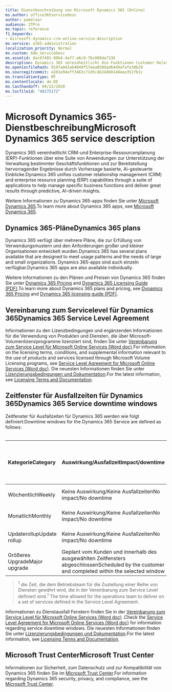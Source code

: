 ```yaml
---
title: Dienstbeschreibung von Microsoft Dynamics 365 (Online)
ms.author: office365servicedesc
author: pamelaar
audience: ITPro
ms.topic: reference
f1_keywords:
- microsoft-dynamics-crm-online-service-description
ms.service: o365-administration
localization_priority: Normal
ms.custom: Adm_ServiceDesc
ms.assetid: dac07401-80b4-4af7-a6c9-7bc080da7236
description: Dynamics 365 vereinheitlicht die Funktionen Customer Relationship Management (CRM) und Enterprise Resource Planning (ERP) über eine Reihe von Anwendungen, um Geschäftsfunktionen zu verwalten und hervorragende Ergebnisse zu erzielen.
ms.openlocfilehash: 8197a043ab4040f57eea858dad64d9afafe38b29
ms.sourcegitcommit: e201e94eff3463c71d5c4b24db0148eee351fb1c
ms.translationtype: MT
ms.contentlocale: de-DE
ms.lasthandoff: 09/22/2020
ms.locfileid: "48175172"
---
```

# <a name="microsoft-dynamics-365-service-description"></a><span data-ttu-id="9b5aa-103">Microsoft Dynamics 365-Dienstbeschreibung</span><span class="sxs-lookup"><span data-stu-id="9b5aa-103">Microsoft Dynamics 365 service description</span></span>

<span data-ttu-id="9b5aa-104">Dynamics 365 vereinheitlicht CRM-und Enterprise-Ressourcenplanung (ERP)-Funktionen über eine Suite von Anwendungen zur Unterstützung der Verwaltung bestimmter Geschäftsfunktionen und zur Bereitstellung hervorragender Ergebnisse durch Vorhersage basierte, Ai-gesteuerte Einblicke.</span><span class="sxs-lookup"><span data-stu-id="9b5aa-104">Dynamics 365 unifies customer relationship management (CRM) and enterprise resource planning (ERP) capabilities through a suite of applications to help manage specific business functions and deliver great results through predictive, AI-driven insights.</span></span>

<span data-ttu-id="9b5aa-105">Weitere Informationen zu Dynamics 365-apps finden Sie unter [Microsoft Dynamics 365](https://dynamics.microsoft.com).</span><span class="sxs-lookup"><span data-stu-id="9b5aa-105">To learn more about Dynamics 365 apps, see [Microsoft Dynamics 365](https://dynamics.microsoft.com).</span></span>
  
## <a name="dynamics-365-plans"></a><span data-ttu-id="9b5aa-106">Dynamics 365-Pläne</span><span class="sxs-lookup"><span data-stu-id="9b5aa-106">Dynamics 365 plans</span></span>

<span data-ttu-id="9b5aa-107">Dynamics 365 verfügt über mehrere Pläne, die zur Erfüllung von Verwendungsmustern und den Anforderungen großer und kleiner Organisationen entwickelt wurden.</span><span class="sxs-lookup"><span data-stu-id="9b5aa-107">Dynamics 365 has several plans available that are designed to meet usage patterns and the needs of large and small organizations.</span></span> <span data-ttu-id="9b5aa-108">Dynamics 365-apps sind auch einzeln verfügbar.</span><span class="sxs-lookup"><span data-stu-id="9b5aa-108">Dynamics 365 apps are also available individually.</span></span>

<span data-ttu-id="9b5aa-109">Weitere Informationen zu den Plänen und Preisen von Dynamics 365 finden Sie unter [Dynamics 365 Pricing](https://dynamics.microsoft.com/pricing) and [Dynamics 365 Licensing Guide (PDF)](https://go.microsoft.com/fwlink/?LinkId=866544).</span><span class="sxs-lookup"><span data-stu-id="9b5aa-109">To learn more about Dynamics 365 plans and pricing, see [Dynamics 365 Pricing](https://dynamics.microsoft.com/pricing) and [Dynamics 365 licensing guide (PDF)](https://go.microsoft.com/fwlink/?LinkId=866544).</span></span>
  
## <a name="dynamics-365-service-level-agreement"></a><span data-ttu-id="9b5aa-110">Vereinbarung zum Servicelevel für Dynamics 365</span><span class="sxs-lookup"><span data-stu-id="9b5aa-110">Dynamics 365 Service Level Agreement</span></span>

<span data-ttu-id="9b5aa-111">Informationen zu den Lizenzbedingungen und ergänzenden Informationen für die Verwendung von Produkten und Diensten, die über Microsoft-Volumenlizenzprogramme lizenziert sind, finden Sie unter [Vereinbarung zum Service Level für Microsoft Online Services (Word doc)](https://www.microsoftvolumelicensing.com/Downloader.aspx?DocumentId=17583).</span><span class="sxs-lookup"><span data-stu-id="9b5aa-111">For information on the licensing terms, conditions, and supplemental information relevant to the use of products and services licensed through Microsoft Volume Licensing programs, see [Service Level Agreement for Microsoft Online Services (Word doc)](https://www.microsoftvolumelicensing.com/Downloader.aspx?DocumentId=17583).</span></span> <span data-ttu-id="9b5aa-112">Die neuesten Informationen finden Sie unter [Lizenzierungsbedingungen und Dokumentation](https://go.microsoft.com/fwlink/?linkid=272026).</span><span class="sxs-lookup"><span data-stu-id="9b5aa-112">For the latest information, see [Licensing Terms and Documentation](https://go.microsoft.com/fwlink/?linkid=272026).</span></span>
  
## <a name="dynamics-365-service-downtime-windows"></a><span data-ttu-id="9b5aa-113">Zeitfenster für Ausfallzeiten für Dynamics 365</span><span class="sxs-lookup"><span data-stu-id="9b5aa-113">Dynamics 365 Service downtime windows</span></span>

<span data-ttu-id="9b5aa-114">Zeitfenster für Ausfallzeiten für Dynamics 365 werden wie folgt definiert:</span><span class="sxs-lookup"><span data-stu-id="9b5aa-114">Downtime windows for the Dynamics 365 Service are defined as follows:</span></span><br><br>
  
| <span data-ttu-id="9b5aa-115">Kategorie</span><span class="sxs-lookup"><span data-stu-id="9b5aa-115">Category</span></span> | <span data-ttu-id="9b5aa-116">Auswirkung/Ausfallzeit</span><span class="sxs-lookup"><span data-stu-id="9b5aa-116">Impact/downtime</span></span> | <span data-ttu-id="9b5aa-117">Benachrichtigung</span><span class="sxs-lookup"><span data-stu-id="9b5aa-117">Notification</span></span> | <span data-ttu-id="9b5aa-118">Vereinbarung zum Betriebslevel <sup>1</sup></span><span class="sxs-lookup"><span data-stu-id="9b5aa-118">Operational level agreement <sup>1</sup></span></span>|
|:-----|:-----|:-----|:-----|
|<span data-ttu-id="9b5aa-119">Wöchentlich</span><span class="sxs-lookup"><span data-stu-id="9b5aa-119">Weekly</span></span>  <br/> |<span data-ttu-id="9b5aa-120">Keine Auswirkung/Keine Ausfallzeiten</span><span class="sxs-lookup"><span data-stu-id="9b5aa-120">No impact/No downtime</span></span>  <br/> |<span data-ttu-id="9b5aa-121">Nachrichtencenter</span><span class="sxs-lookup"><span data-stu-id="9b5aa-121">Message Center</span></span>  <br/> |<span data-ttu-id="9b5aa-122">48 Stunden</span><span class="sxs-lookup"><span data-stu-id="9b5aa-122">48 hours</span></span>  <br/> |
|<span data-ttu-id="9b5aa-123">Monatlich</span><span class="sxs-lookup"><span data-stu-id="9b5aa-123">Monthly</span></span>  <br/> |<span data-ttu-id="9b5aa-124">Keine Auswirkung/Keine Ausfallzeiten</span><span class="sxs-lookup"><span data-stu-id="9b5aa-124">No impact/No downtime</span></span>  <br/> |<span data-ttu-id="9b5aa-125">Nachrichtencenter</span><span class="sxs-lookup"><span data-stu-id="9b5aa-125">Message Center</span></span>  <br/> |<span data-ttu-id="9b5aa-126">48 Stunden</span><span class="sxs-lookup"><span data-stu-id="9b5aa-126">48 hours</span></span>  <br/> |
|<span data-ttu-id="9b5aa-127">Updaterollup</span><span class="sxs-lookup"><span data-stu-id="9b5aa-127">Update rollup</span></span>  <br/> |<span data-ttu-id="9b5aa-128">Keine Auswirkung/Keine Ausfallzeiten</span><span class="sxs-lookup"><span data-stu-id="9b5aa-128">No impact/No downtime</span></span>  <br/> |<span data-ttu-id="9b5aa-129">Nachrichtencenter</span><span class="sxs-lookup"><span data-stu-id="9b5aa-129">Message Center</span></span>  <br/> |<span data-ttu-id="9b5aa-130">48 Stunden</span><span class="sxs-lookup"><span data-stu-id="9b5aa-130">48 hours</span></span>  <br/> |
|<span data-ttu-id="9b5aa-131">Größeres Upgrade</span><span class="sxs-lookup"><span data-stu-id="9b5aa-131">Major upgrade</span></span>  <br/> |<span data-ttu-id="9b5aa-132">Geplant vom Kunden und innerhalb des ausgewählten Zeitfensters abgeschlossen</span><span class="sxs-lookup"><span data-stu-id="9b5aa-132">Scheduled by the customer and completed within the selected window</span></span>  <br/> |<span data-ttu-id="9b5aa-133">Nachrichtencenter</span><span class="sxs-lookup"><span data-stu-id="9b5aa-133">Message Center</span></span>  <br/> |<span data-ttu-id="9b5aa-134">90 Tage</span><span class="sxs-lookup"><span data-stu-id="9b5aa-134">90 days</span></span>  <br/> |

> <span data-ttu-id="9b5aa-135"><sup>1</sup> die Zeit, die dem Betriebsteam für die Zustellung einer Reihe von Diensten gewährt wird, die in der Vereinbarung zum Service Level definiert sind.</span><span class="sxs-lookup"><span data-stu-id="9b5aa-135"><sup>1</sup> The time allowed for the operations team to deliver on a set of services defined in the Service Level Agreement.</span></span> <br/>

<span data-ttu-id="9b5aa-136">Informationen zu Dienstausfall Fenstern finden Sie in der [Vereinbarung zum Service Level für Microsoft Online Services (Word doc)](https://www.microsoftvolumelicensing.com/Downloader.aspx?DocumentId=17583) .</span><span class="sxs-lookup"><span data-stu-id="9b5aa-136">Check the [Service Level Agreement for Microsoft Online Services (Word doc)](https://www.microsoftvolumelicensing.com/Downloader.aspx?DocumentId=17583) for information regarding service downtime windows.</span></span> <span data-ttu-id="9b5aa-137">Die neuesten Informationen finden Sie unter [Lizenzierungsbedingungen und Dokumentation](https://go.microsoft.com/fwlink/?linkid=272026).</span><span class="sxs-lookup"><span data-stu-id="9b5aa-137">For the latest information, see [Licensing Terms and Documentation](https://go.microsoft.com/fwlink/?linkid=272026).</span></span> 
  
## <a name="microsoft-trust-center"></a><span data-ttu-id="9b5aa-138">Microsoft Trust Center</span><span class="sxs-lookup"><span data-stu-id="9b5aa-138">Microsoft Trust Center</span></span>

<span data-ttu-id="9b5aa-139">Informationen zur Sicherheit, zum Datenschutz und zur Kompatibilität von Dynamics 365 finden Sie im [Microsoft Trust Center](https://www.microsoft.com/trust-center/product-overview).</span><span class="sxs-lookup"><span data-stu-id="9b5aa-139">For information regarding Dynamics 365 security, privacy, and compliance, see the [Microsoft Trust Center](https://www.microsoft.com/trust-center/product-overview).</span></span>
  
